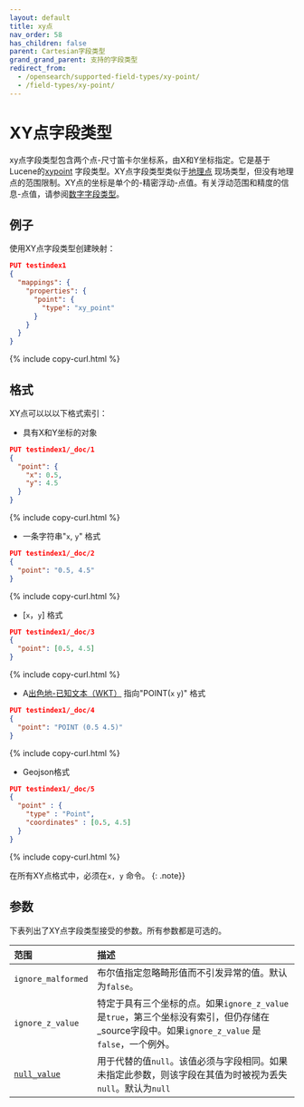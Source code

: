 ```yaml
---
layout: default
title: xy点
nav_order: 58
has_children: false
parent: Cartesian字段类型
grand_grand_parent: 支持的字段类型
redirect_from:
  - /opensearch/supported-field-types/xy-point/
  - /field-types/xy-point/
---
```


# XY点字段类型

xy点字段类型包含两个点-尺寸笛卡尔坐标系，由X和Y坐标指定。它是基于Lucene的[xypoint](https://lucene.apache.org/core/9_3_0/core/org/apache/lucene/geo/XYPoint.html) 字段类型。XY点字段类型类似于[地理点]({{site.url}}{{site.baseurl}}/opensearch/supported-field-types/geo-point/) 现场类型，但没有地理点的范围限制。XY点的坐标是单个的-精密浮动-点值。有关浮动范围和精度的信息-点值，请参阅[数字字段类型]({{site.url}}{{site.baseurl}}/opensearch/supported-field-types/numeric/)。

## 例子

使用XY点字段类型创建映射：

```json
PUT testindex1
{
  "mappings": {
    "properties": {
      "point": {
        "type": "xy_point"
      }
    }
  }
}
```
{% include copy-curl.html %}

## 格式

XY点可以以以下格式索引：

- 具有X和Y坐标的对象

```json
PUT testindex1/_doc/1
{
  "point": { 
    "x": 0.5,
    "y": 4.5
  }
}
```
{% include copy-curl.html %}

- 一条字符串"`x`, `y`" 格式

```json
PUT testindex1/_doc/2
{
  "point": "0.5, 4.5" 
}
```
{% include copy-curl.html %}

- [`x`，`y`] 格式

```json
PUT testindex1/_doc/3
{
  "point": [0.5, 4.5] 
}
```
{% include copy-curl.html %}

- A[出色地-已知文本（WKT）](https://docs.opengeospatial.org/is/12-063r5/12-063r5.html) 指向"POINT(`x` `y`)" 格式

```json
PUT testindex1/_doc/4
{
  "point": "POINT (0.5 4.5)"
}
```
{% include copy-curl.html %}

- Geojson格式

```json
PUT testindex1/_doc/5
{
  "point" : {
    "type" : "Point",
    "coordinates" : [0.5, 4.5]        
  }
}
```
{% include copy-curl.html %}

在所有XY点格式中，必须在`x, y` 命令。
{: .note}}

## 参数

下表列出了XY点字段类型接受的参数。所有参数都是可选的。

范围| 描述
:--- | :--- 
`ignore_malformed` | 布尔值指定忽略畸形值而不引发异常的值。默认为`false`。
`ignore_z_value` | 特定于具有三个坐标的点。如果`ignore_z_value` 是`true`，第三个坐标没有索引，但仍存储在_source字段中。如果`ignore_z_value` 是`false`，一个例外。
[`null_value`]({{site.url}}{{site.baseurl}}/opensearch/supported-field-types/index#null-value) | 用于代替的值`null`。该值必须与字段相同。如果未指定此参数，则该字段在其值为时被视为丢失`null`。默认为`null`

